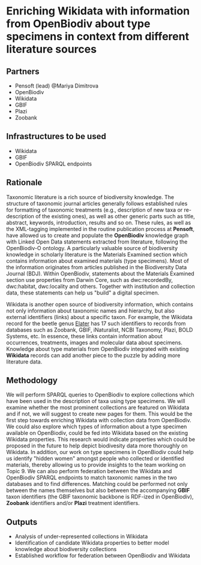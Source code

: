 # Enriching Wikidata with information from OpenBiodiv about type specimens in context from different literature sources

## Partners
- Pensoft (lead) @Mariya Dimitrova
- OpenBiodiv
- Wikidata
- GBIF
- Plazi
- Zoobank
## Infrastructures to be used 
- Wikidata
- GBIF
- OpenBiodiv SPARQL endpoints
  
## Rationale
Taxonomic literature is a rich source of biodiversity knowledge. The structure of taxonomic journal articles generally follows established rules for formatting of taxonomic treatments (e.g., description of new taxa or re-description of the existing ones), as well as other generic parts such as title, abstract, keywords, introduction, results and so on. These rules, as well as the XML-tagging implemented in the routine publication process at **Pensoft**, have allowed us to create and populate the **OpenBiodiv** knowledge graph with Linked Open Data statements extracted from literature, following the OpenBiodiv-O ontology. A particularly valuable source of biodiversity knowledge in scholarly literature is the Materials Examined section which contains information about examined materials (type specimens). Most of the information originates from articles published in the Biodiversity Data Journal (BDJ). Within OpenBiodiv, statements about the Materials Examined section use properties from Darwin Core, such as dwc:recordedBy, dwc:habitat, dwc:locality and others. Together with institution and collection data, these statements can help us "build" a digital specimen. 

Wikidata is another open source of biodiversity information, which contains not only information about taxonomic names and hierarchy, but also external identifiers (links) about a specific taxon. For example, the Wikidata record for the beetle genus [Elater](https://www.wikidata.org/wiki/Q13033998) has 17 such identifiers to records from databases such as Zoobank, GBIF, iNaturalist, NCBI Taxonomy, Plazi, BOLD Systems, etc. In essence, these links contain information about occurrences, treatments, images and molecular data about specimens. Knowledge about type materials from OpenBiodiv integrated with existing **Wikidata** records can add another piece to the puzzle by adding more literature data.

## Methodology
We will perform SPARQL queries to OpenBiodiv to explore collections which have been used in the description of taxa using type specimens. We will examine whether the most prominent collections are featured on Wikidata and if not, we will suggest to create new pages for them. This would be the first step towards enriching Wikidata with collection data from OpenBiodiv. We could also explore which types of information about a type specimen available on OpenBiodiv, could be fed into Wikidata based on the existing Wikidata properties. This research would indicate properties which could be proposed in the future to help depict biodivesity data more thoroughly on Wikidata. In addition, our work on type specimens in OpenBiodiv could help us identify "hidden women" amongst people who collected or identified materials, thereby allowing us to provide insights to the team working on Topic 9.
We can also perform federation between the Wikidata and OpenBiodiv SPARQL endpoints to match taxonomic names in the two databases and to find differences. Matching could be performed not only between the names themselves but also between the accompanying **GBIF** taxon identifiers (the GBIF taxonomic backbone is RDF-ized in OpenBiodiv), **Zoobank** identifiers and/or **Plazi** treatment identifiers. 

## Outputs
- Analysis of under-represented collections in Wikidata
- Identification of candidate Wikidata properties to better model knowledge about biodiversity collections
- Established workflow for federation between OpenBiodiv and Wikidata
